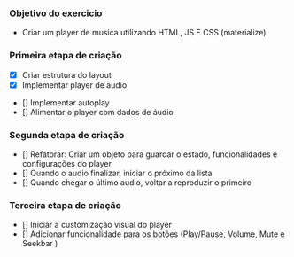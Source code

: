 ### Objetivo do exercicio

- Criar um player de musica utilizando HTML, JS E CSS (materialize)

### Primeira etapa de criação

- [x] Criar estrutura do layout 
- [x] Implementar player de audio 
- [] Implementar autoplay 
- [] Alimentar o player com dados de áudio

### Segunda etapa de criação

- [] Refatorar: Criar um objeto para guardar o estado, funcionalidades e configurações do player
- [] Quando o audio finalizar, iniciar o próximo da lista
- [] Quando chegar o último audio, voltar a reproduzir o primeiro

### Terceira etapa de criação

- [] Iniciar a customização visual do player
- [] Adicionar funcionalidade para os botões (Play/Pause, Volume, Mute e Seekbar )

